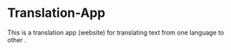 # Translation-App
This is a translation app (website) for translating text from one language to other .
